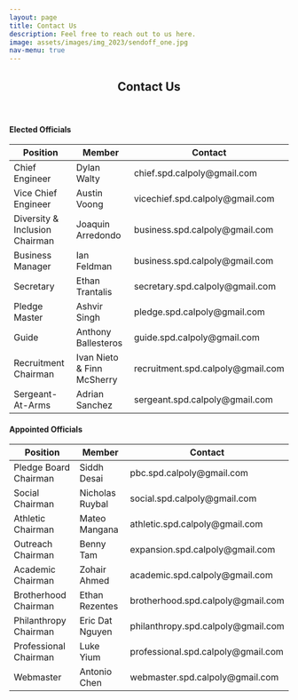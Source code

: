 ```yaml
---
layout: page
title: Contact Us
description: Feel free to reach out to us here.
image: assets/images/img_2023/sendoff_one.jpg
nav-menu: true
---
```


<!-- Main -->
<div id="main" class="alt">

<!-- One -->
<section id="one">
	<div class="inner">
		<header class="major">
			<h1>Contact Us</h1>
		</header>	

<!-- Elected Officals -->
<h4>Elected Officials</h4>
<div class="table-wrapper">
	<table class="alt">
		<thead>
			<tr>
				<th>Position</th>
				<th>Member</th>
				<th>Contact</th>
			</tr>
		</thead>
		<tbody>
			<tr>
				<td>Chief Engineer</td>
				<td>Dylan Walty</td>
				<td>chief.spd.calpoly@gmail.com</td>
			</tr>
			<tr>
				<td>Vice Chief Engineer</td>
				<td>Austin Voong</td>
				<td>vicechief.spd.calpoly@gmail.com</td>
			</tr>
			<tr>
				<td>Diversity & Inclusion Chairman</td>
				<td>Joaquin Arredondo</td>
				<td>business.spd.calpoly@gmail.com</td>
			</tr>
			<tr>
				<td>Business Manager</td>
				<td>Ian Feldman</td>
				<td>business.spd.calpoly@gmail.com</td>
			</tr>
			<tr>
				<td>Secretary</td>
				<td>Ethan Trantalis</td>
				<td>secretary.spd.calpoly@gmail.com</td>
			</tr>
			<tr>
				<td>Pledge Master</td>
				<td>Ashvir Singh</td>
				<td>pledge.spd.calpoly@gmail.com</td>
			</tr>
			<tr>
				<td>Guide</td>
				<td>Anthony Ballesteros</td>
				<td>guide.spd.calpoly@gmail.com</td>
			</tr>
			<tr>
				<td>Recruitment Chairman</td>
				<td>Ivan Nieto & Finn McSherry</td>
				<td>recruitment.spd.calpoly@gmail.com</td>
			</tr>
			<tr>
				<td>Sergeant-At-Arms</td>
				<td>Adrian Sanchez</td>
				<td>sergeant.spd.calpoly@gmail.com</td>
			</tr>
		</tbody>
	</table>
</div>

<!-- Appointed Officals -->
<h4>Appointed Officials</h4>
<div class="table-wrapper">
	<table class="alt">
		<thead>
			<tr>
				<th>Position</th>
				<th>Member</th>
				<th>Contact</th>
			</tr>
		</thead>
		<tbody>
			<tr>
				<td>Pledge Board Chairman</td>
				<td>Siddh Desai</td>
				<td>pbc.spd.calpoly@gmail.com</td>
			</tr>
			<tr>
				<td>Social Chairman</td>
				<td>Nicholas Ruybal</td>
				<td>social.spd.calpoly@gmail.com</td>
			</tr>
			<tr>
				<td>Athletic Chairman</td>
				<td>Mateo Mangana</td>
				<td>athletic.spd.calpoly@gmail.com</td>
			</tr>
			<tr>
				<td>Outreach Chairman</td>
				<td>Benny Tam</td>
				<td>expansion.spd.calpoly@gmail.com</td>
			</tr>
			<tr>
				<td>Academic Chairman</td>
				<td>Zohair Ahmed</td>
				<td>academic.spd.calpoly@gmail.com</td>
			</tr>
			<tr>
				<td>Brotherhood Chairman</td>
				<td>Ethan Rezentes</td>
				<td>brotherhood.spd.calpoly@gmail.com</td>
			</tr>
			<tr>
				<td>Philanthropy Chairman</td>
				<td>Eric Dat Nguyen</td>
				<td>philanthropy.spd.calpoly@gmail.com</td>
			</tr>
			<tr>
				<td>Professional Chairman</td>
				<td>Luke Yium</td>
				<td>professional.spd.calpoly@gmail.com</td>
			</tr>
			<tr>
				<td>Webmaster</td>
				<td>Antonio Chen</td>
				<td>webmaster.spd.calpoly@gmail.com</td>
			</tr>
		</tbody>
	</table>
</div>

<!-- Image -->
<!--
<h3>Image</h3>
<h4>Fit</h4>
<div class="box alt">
	<div class="row 50% uniform">
		<div class="4u"><span class="image fit"><img src="assets/images/pic08.jpg" alt="" /></span></div>
		<div class="4u"><span class="image fit"><img src="assets/images/pic09.jpg" alt="" /></span></div>
		<div class="4u$"><span class="image fit"><img src="assets/images/pic10.jpg" alt="" /></span></div>
		<div class="4u"><span class="image fit"><img src="assets/images/pic10.jpg" alt="" /></span></div>
		<div class="4u"><span class="image fit"><img src="assets/images/pic08.jpg" alt="" /></span></div>
		<div class="4u$"><span class="image fit"><img src="assets/images/pic09.jpg" alt="" /></span></div>
		<div class="4u"><span class="image fit"><img src="assets/images/pic09.jpg" alt="" /></span></div>
		<div class="4u"><span class="image fit"><img src="assets/images/pic10.jpg" alt="" /></span></div>
		<div class="4u$"><span class="image fit"><img src="assets/images/pic08.jpg" alt="" /></span></div>
	</div>
</div> -->

</div>
</section>

</div>